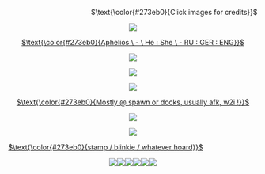 <p align="right">
$\text{\color{#273eb0}{Click images for credits}}$
</p>
<p align="center">
<a href="https://www.tumblr.com/artistrydoll/741382504893874176/cyber-rui-graphics-icons-banners"><img src="https://64.media.tumblr.com/fdb441919306be68782ea647dac77df8/8b2ef889f588f538-57/s2048x3072/e7b86ffed73694407157e51334997d34bb411d94.pnj"/>
</p>

<p align="center">
$\text{\color{#273eb0}{Aphelios \ - \ He : She \ - RU : GER : ENG}}$
</p>
<p align="center"> <a href="https://www.tumblr.com/thxvisionary/735588122226753536/%CB%8E%CB%8A-aphelios-the-weapon-of"><img src="https://64.media.tumblr.com/bee86dc41c7479d62510ae75344d6bef/5f261bedffa14021-54/s540x810/f040896d111290041f3f16db0e262ab2192b0a0f.gifv">
<p align="center">
<a href="https://www.tumblr.com/mmadeinheavenn/743329525076754432/jagged-crystalized-and-pixelated-tumblr-banner"><img src="https://cdn.discordapp.com/attachments/1218029549955059865/1220115336653963294/uh_yeah.png?ex=662c1674&is=662ac4f4&hm=a5a2524b8c4a23044606bd15eefc071c966d07f1b51841c927d9d62ccbacca06&">
</p>
<p align="center"> <a href="https://www.tumblr.com/thxvisionary/735588122226753536/%CB%8E%CB%8A-aphelios-the-weapon-of"><img src="https://64.media.tumblr.com/bee86dc41c7479d62510ae75344d6bef/5f261bedffa14021-54/s540x810/f040896d111290041f3f16db0e262ab2192b0a0f.gifv">

  
<p align="center">
$\text{\color{#273eb0}{Mostly @ spawn or docks, usually afk, w2i !}}$
</p>

<p align="center">
<a href="https://www.tumblr.com/artistrydoll/741382504893874176/cyber-rui-graphics-icons-banners"><img src="https://64.media.tumblr.com/9604a976da855bb3ced794bea3f70d92/8b2ef889f588f538-58/s2048x3072/1beae3bc637a4d258ea6008aca2a842c2bbfd162.pnj"/>
</p>

<p align="center"> <a href="https://www.tumblr.com/thxvisionary/735588122226753536/%CB%8E%CB%8A-aphelios-the-weapon-of"><img src="https://64.media.tumblr.com/bee86dc41c7479d62510ae75344d6bef/5f261bedffa14021-54/s540x810/f040896d111290041f3f16db0e262ab2192b0a0f.gifv">
  
<p align="left">
$\text{\color{#273eb0}{stamp / blinkie / whatever hoard}}$
</p>
<p align="center">
<a href="https://www.tumblr.com/fawndollie/733318561675821056/some-of-my-favourite-stamps-bc-they-are-currently"><img src="https://64.media.tumblr.com/f578c850e06756b5df3d39c759d4d151/1923bddbf54c0100-37/s100x200/eb7be95eebf69dcc009d8ff8bec6bf58aa5ce15c.pnj"><a href="https://www.tumblr.com/sylveonsheart/726561629340336128/various-stamps"><img src="https://64.media.tumblr.com/c27a871bbb2f222a3ce5249eacaebe4a/b3d83bbf44993478-7a/s100x200/21616f41e54eddb382722c454c47e2ffad25b783.jpg"><a href="https://www.tumblr.com/penpalspencil/704409419597905920/the-entirety-of-reef-blower-as-a-deviantart-stamp"><img src="https://64.media.tumblr.com/7b2d2bc2daaa7e49b4060f50580ac32c/c3de01a11644097d-ba/s100x200/e6cd1fba5d8acfd79709ec6bced89ac4f6f109ef.gifv"><a href="https://www.tumblr.com/fihas/724738111905595392/some-da-stamps-ive-made-over-the-past-week"><img src="https://64.media.tumblr.com/00e1dd79720787f0d6508e94969f5920/9328aa9bfd3300b0-18/s100x200/1b2d4356a9fdb8547171b7e2fbb06ffcb1f002e4.pnj"><a href="https://www.tumblr.com/stupidcopper/735503237913952256/sometimes-i-dabble-in-a-little-stamp-making"><img src="https://64.media.tumblr.com/f1e951da516ca8abc20cf8dd39900bca/d39c71fbeeb5092d-ff/s250x400/35ad9c8d7c7e69ffd0a06d4ff0864b7edd8ba076.gifv"><a href=""><img src="https://64.media.tumblr.com/31f4d7c46c3592d4d1f06e2684bb55d3/d39c71fbeeb5092d-5a/s100x200/920a775dceda392fa5b587ea83b5fe96c60fee81.gifv">
